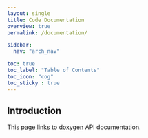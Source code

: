 ```yaml
---
layout: single
title: Code Documentation
overview: true
permalink: /documentation/

sidebar:
  nav: "arch_nav"

toc: true
toc_label: "Table of Contents"
toc_icon: "cog"
toc_sticky : true
---
```

## Introduction

This [page](https://KNX-IOT.github.io/KNX-IOT-STACK-doxygen/) links to [doxygen](https://www.doxygen.nl/index.html) API documentation.
